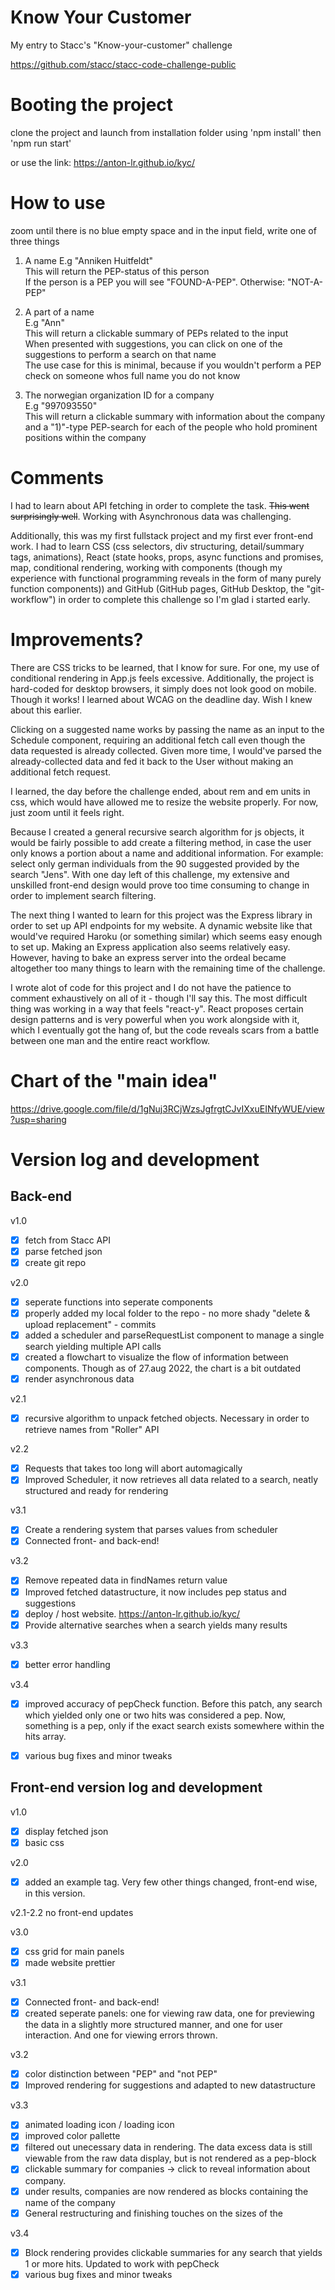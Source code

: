 # Know Your Customer
My entry to Stacc's "Know-your-customer" challenge

https://github.com/stacc/stacc-code-challenge-public


# Booting the project
clone the project and launch from installation folder using 'npm install' then 'npm run start'

or use the link: https://anton-lr.github.io/kyc/ 


# How to use
zoom until there is no blue empty space and
in the input field, write one of three things<br />
1) A name 
E.g "Anniken Huitfeldt" <br />
This will return the PEP-status of this person <br />
If the person is a PEP you will see "FOUND-A-PEP". Otherwise: "NOT-A-PEP" <br />

4) A part of a name <br />
E.g "Ann" <br />
This will return a clickable summary of PEPs related to the input <br />
When presented with suggestions, you can click on one of the suggestions to perform a search on that name  <br />
The use case for this is minimal, because if you wouldn't perform a PEP check on someone whos full name you do not know

6) The norwegian organization ID for a company <br />
E.g "997093550" <br />
This will return a clickable summary with information about the company <br />
and a "1)"-type PEP-search for each of the people who hold prominent positions within the company <br />



# Comments
I had to learn about API fetching in order to complete the task. ~~This went surprisingly well~~. Working with Asynchronous data was challenging. 

Additionally, this was my first fullstack project and my first ever front-end work. I had to learn CSS (css selectors, div structuring, detail/summary tags, animations), React (state hooks, props, async functions and promises, map, conditional rendering, working with components (though my experience with functional programming reveals in the form of many purely function components)) and GitHub (GitHub pages, GitHub Desktop, the "git-workflow") in order to complete this challenge so I'm glad i started early. 


# Improvements?
There are CSS tricks to be learned, that I know for sure. For one, my use of conditional rendering in App.js feels excessive. Additionally, the project is hard-coded for desktop browsers, it simply does not look good on mobile. Though it works! I learned about WCAG on the deadline day. Wish I knew about this earlier.

Clicking on a suggested name works by passing the name as an input to the Schedule component, requiring an additional fetch call even though the data requested is already collected. Given more time, I would've parsed the already-collected data and fed it back to the User without making an additional fetch request.

I learned, the day before the challenge ended, about rem and em units in css, which would have allowed me to resize the website properly. For now, just zoom until it feels right. 

Because I created a general recursive search algorithm for js objects, it would be fairly possible to add create a filtering method, in case the user only knows a portion about a name and additional information. For example: select only german individuals from the 90 suggested provided by the search "Jens". With one day left of this challenge, my extensive and unskilled front-end design would prove too time consuming to change in order to implement search filtering.

The next thing I wanted to learn for this project was the Express library in order to set up API endpoints for my website. A dynamic website like that would've required Haroku (or something similar) which seems easy enough to set up. Making an Express application also seems relatively easy. However, having to bake an express server into the ordeal became altogether too many things to learn with the remaining time of the challenge. 

I wrote alot of code for this project and I do not have the patience to comment exhaustively on all of it - though I'll say this. The most difficult thing was working in a way that feels "react-y". React proposes certain design patterns and is very powerful when you work alongside with it, which I eventually got the hang of, but the code reveals scars from a battle between one man and the entire react workflow.


# Chart of the "main idea"
https://drive.google.com/file/d/1gNuj3RCjWzsJgfrgtCJvIXxuEINfyWUE/view?usp=sharing



# Version log and development
## Back-end 
v1.0
- [X] fetch from Stacc API
- [X] parse fetched json
- [X] create git repo

v2.0
- [x] seperate functions into seperate components
- [x] properly added my local folder to the repo - no more shady "delete & upload replacement" - commits
- [x] added a scheduler and parseRequestList component to manage a single search yielding multiple API calls
- [x] created a flowchart to visualize the flow of information between components. Though as of 27.aug 2022, the chart is a bit outdated
- [x] render asynchronous data

v2.1
- [X] recursive algorithm to unpack fetched objects. Necessary in order to retrieve names from "Roller" API

v2.2
- [X] Requests that takes too long will abort automagically
- [X] Improved Scheduler, it now retrieves all data related to a search, neatly structured and ready for rendering

v3.1
- [X] Create a rendering system that parses values from scheduler
- [X] Connected front- and back-end!

v3.2
- [X] Remove repeated data in findNames return value
- [X] Improved fetched datastructure, it now includes pep status and suggestions
- [X] deploy / host website. https://anton-lr.github.io/kyc/ 
- [X] Provide alternative searches when a search yields many results

v3.3
- [X] better error handling

v3.4
- [X] improved accuracy of pepCheck function. Before this patch, any search which yielded only one or two hits was considered a pep. Now, something is a pep, only if the exact search exists somewhere within the hits array.
- [X] various bug fixes and minor tweaks


## Front-end version log and development
v1.0
- [X] display fetched json
- [X] basic css

v2.0
- [x] added an example tag. Very few other things changed, front-end wise, in this version.

v2.1-2.2
no front-end updates

v3.0
- [X] css grid for main panels
- [X] made website prettier

v3.1
- [X] Connected front- and back-end!
- [X] created seperate panels: one for viewing raw data, one for previewing the data in a slightly more structured manner, and one for user interaction. And one for viewing errors thrown. 

v3.2
- [X] color distinction between "PEP" and "not PEP"
- [X] Improved rendering for suggestions and adapted to new datastructure

v3.3
- [X] animated loading icon / loading icon
- [X] improved color pallette
- [X] filtered out unecessary data in rendering. The data excess data is still viewable from the raw data display, but is not rendered as a pep-block
- [X] clickable summary for companies -> click to reveal information about company. 
- [X] under results, companies are now rendered as blocks containing the name of the company
- [X] General restructuring and finishing touches on the sizes of the 

v3.4
- [X] Block rendering provides clickable summaries for any search that yields 1 or more hits. Updated to work with pepCheck
- [X] various bug fixes and minor tweaks
